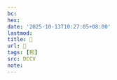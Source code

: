 ```yaml
---
bc:
hex:
date: '2025-10-13T10:27:05+08:00'
lastmod:
title: 􃯙
url: 􃯙
tags: [靷]
src: DCCV
note:
---
```

